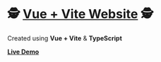 # :detective: [Vue + Vite Website](https://sanditzz.github.io/vite-vue-web/) :detective:
Created using  **Vue + Vite** & **TypeScript**

**[Live Demo](https://sanditzz.github.io/vite-vue-web/)**